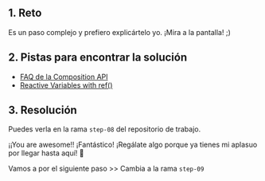 ## 1. Reto

Es un paso complejo y prefiero explicártelo yo. ¡Mira a la pantalla! ;)


## 2. Pistas para encontrar la solución

- [FAQ de la Composition API](https://vuejs.org/guide/extras/composition-api-faq.html)
- [Reactive Variables with ref()](https://vuejs.org/guide/essentials/reactivity-fundamentals.html#reactive-variables-with-ref)


## 3. Resolución

Puedes verla en la rama `step-08` del repositorio de trabajo.

¡¡You are awesome!! ¡Fantástico! ¡Regálate algo porque ya tienes mi aplasuo por llegar hasta aquí! 👏

Vamos a por el siguiente paso \>\> Cambia a la rama `step-09`